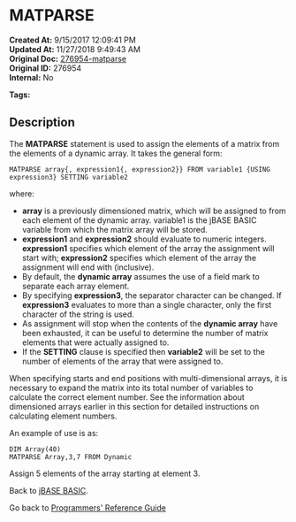 # MATPARSE

**Created At:** 9/15/2017 12:09:41 PM  
**Updated At:** 11/27/2018 9:49:43 AM  
**Original Doc:** [276954-matparse](https://docs.jbase.com/36868-jbase-basic/276954-matparse)  
**Original ID:** 276954  
**Internal:** No  

**Tags:**
<badge text='dynamic arrays' vertical='middle' />

## Description

The **MATPARSE** statement is used to assign the elements of a matrix from the elements of a dynamic array. It takes the general form:

```
MATPARSE array{, expression1{, expression2}} FROM variable1 {USING expression3} SETTING variable2
```

where:

- **array** is a previously dimensioned matrix, which will be assigned to from each element of the dynamic array. variable1 is the jBASE BASIC variable from which the matrix array will be stored.
- **expression1** and **expression2** should evaluate to numeric integers. **expression1** specifies which element of the array the assignment will start with; **expression2** specifies which element of the array the assignment will end with (inclusive).
- By default, the **dynamic array** assumes the use of a field mark to separate each array element.
- By specifying **expression3**, the separator character can be changed. If **expression3** evaluates to more than a single character, only the first character of the string is used.
- As assignment will stop when the contents of the **dynamic array** have been exhausted, it can be useful to determine the number of matrix elements that were actually assigned to.
- If the **SETTING** clause is specified then **variable2** will be set to the number of elements of the array that were assigned to.

When specifying starts and end positions with multi-dimensional arrays, it is necessary to expand the matrix into its total number of variables to calculate the correct element number. See the information about dimensioned arrays earlier in this section for detailed instructions on calculating element numbers.

An example of use is as:

```
DIM Array(40)
MATPARSE Array,3,7 FROM Dynamic
```

Assign 5 elements of the array starting at element 3.

Back to [jBASE BASIC](./../jbase-basic-programmers-reference-guide).

Go back to [Programmers' Reference Guide](./../../reference-guides/jbc/README.md)

  
<PageFooter />
